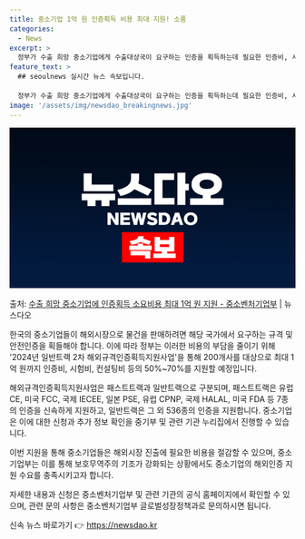 ```yaml
---
title: 중소기업 1억 원 인증획득 비용 최대 지원! 소품
categories:
  - News
excerpt: >
  정부가 수출 희망 중소기업에게 수출대상국이 요구하는 인증을 획득하는데 필요한 인증비, 시험비, 컨설팅비 등 …
feature_text: >
  ## seoulnews 실시간 뉴스 속보입니다.

  정부가 수출 희망 중소기업에게 수출대상국이 요구하는 인증을 획득하는데 필요한 인증비, 시험비, 컨설팅비 등 …
image: '/assets/img/newsdao_breakingnews.jpg'
---
```


![뉴스다오 속보](/assets/img/newsdao_breakingnews.jpg)

<p>출처: <a href="https://newsdao.kr/3721" rel="dofollow">수출 희망 중소기업에 인증획득 소요비용 최대 1억 원 지원 - 중소벤처기업부</a> | 뉴스다오</p>

한국의 중소기업들이 해외시장으로 물건을 판매하려면 해당 국가에서 요구하는 규격 및 안전인증을 획들해야 합니다. 이에 따라 정부는 이러한 비용의 부담을 줄이기 위해 '2024년 일반트랙 2차 해외규격인증획득지원사업'을 통해 200개사를 대상으로 최대 1억 원까지 인증비, 시험비, 컨설팅비 등의 50%~70%를 지원할 예정입니다.

해외규격인증획득지원사업은 패스트트랙과 일반트랙으로 구분되며, 패스트트랙은 유럽 CE, 미국 FCC, 국제 IECEE, 일본 PSE, 유럽 CPNP, 국제 HALAL, 미국 FDA 등 7종의 인증을 신속하게 지원하고, 일반트랙은 그 외 536종의 인증을 지원합니다. 중소기업은 이에 대한 신청과 추가 정보 확인을 중기부 및 관련 기관 누리집에서 진행할 수 있습니다.

이번 지원을 통해 중소기업들은 해외시장 진출에 필요한 비용을 절감할 수 있으며, 중소기업부는 이를 통해 보호무역주의 기조가 강화되는 상황에서도 중소기업의 해외인증 지원 수요를 충족시키고자 합니다. 

자세한 내용과 신청은 중소벤처기업부 및 관련 기관의 공식 홈페이지에서 확인할 수 있으며, 관련 문의 사항은 중소벤처기업부 글로벌성장정책과로 문의하시면 됩니다. 

신속 뉴스 바로가기 👉 <a href="https://newsdao.kr" rel="dofollow">https://newsdao.kr</a>


